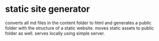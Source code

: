 # static site generator

converts all md files in the content folder to html and generates a public folder with the structure of a static website. moves static assets to public folder as well. serves locally using simple server.